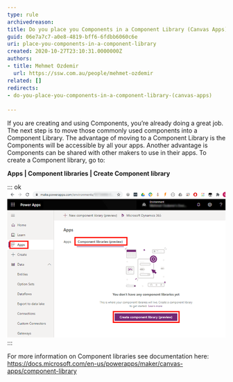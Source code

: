 ```yaml
---
type: rule
archivedreason: 
title: Do you place you Components in a Component Library (Canvas Apps)?
guid: 06e7a7c7-a0e8-4819-bff6-6fdbb6060c6e
uri: place-you-components-in-a-component-library
created: 2020-10-27T23:10:31.0000000Z
authors:
- title: Mehmet Ozdemir
  url: https://ssw.com.au/people/mehmet-ozdemir
related: []
redirects:
- do-you-place-you-components-in-a-component-library-(canvas-apps)

---
```


If you are creating and using Components, you’re already doing a great job. The next step is to move those commonly used components into a Component Library. The advantage of moving to a Component Library is the Components will be accessible by all your apps. Another advantage is Components can be shared with other makers to use in their apps. To create a Component library, go to:

**Apps | Component libraries | Create Component library**

<!--endintro-->


::: ok  
![Figure: Create a new component library](create-component-library.png)  
:::

For more information on Component libraries see documentation here:     https://docs.microsoft.com/en-us/powerapps/maker/canvas-apps/component-library
